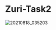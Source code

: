 # Zuri-Task2



![20210818_035203](https://user-images.githubusercontent.com/61080898/129819819-5113c6c4-2f34-48e7-a355-5e295754205d.gif)
